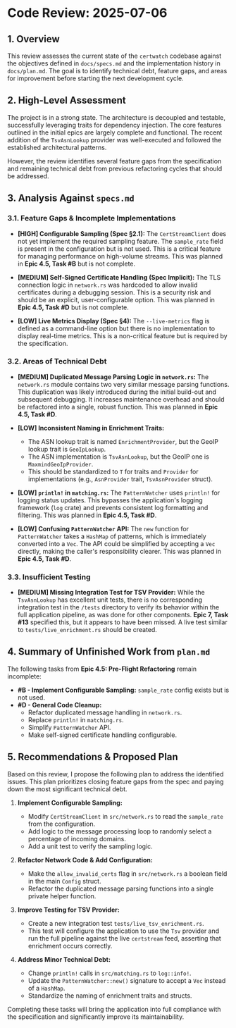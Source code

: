 # Code Review: 2025-07-06

## 1. Overview

This review assesses the current state of the `certwatch` codebase against the objectives defined in `docs/specs.md` and the implementation history in `docs/plan.md`. The goal is to identify technical debt, feature gaps, and areas for improvement before starting the next development cycle.

## 2. High-Level Assessment

The project is in a strong state. The architecture is decoupled and testable, successfully leveraging traits for dependency injection. The core features outlined in the initial epics are largely complete and functional. The recent addition of the `TsvAsnLookup` provider was well-executed and followed the established architectural patterns.

However, the review identifies several feature gaps from the specification and remaining technical debt from previous refactoring cycles that should be addressed.

## 3. Analysis Against `specs.md`

### 3.1. Feature Gaps & Incomplete Implementations

*   **[HIGH] Configurable Sampling (Spec §2.1):** The `CertStreamClient` does not yet implement the required sampling feature. The `sample_rate` field is present in the configuration but is not used. This is a critical feature for managing performance on high-volume streams. This was planned in **Epic 4.5, Task #B** but is not complete.

*   **[MEDIUM] Self-Signed Certificate Handling (Spec Implicit):** The TLS connection logic in `network.rs` was hardcoded to allow invalid certificates during a debugging session. This is a security risk and should be an explicit, user-configurable option. This was planned in **Epic 4.5, Task #D** but is not complete.

*   **[LOW] Live Metrics Display (Spec §4):** The `--live-metrics` flag is defined as a command-line option but there is no implementation to display real-time metrics. This is a non-critical feature but is required by the specification.

### 3.2. Areas of Technical Debt

*   **[MEDIUM] Duplicated Message Parsing Logic in `network.rs`:** The `network.rs` module contains two very similar message parsing functions. This duplication was likely introduced during the initial build-out and subsequent debugging. It increases maintenance overhead and should be refactored into a single, robust function. This was planned in **Epic 4.5, Task #D**.

*   **[LOW] Inconsistent Naming in Enrichment Traits:**
    *   The ASN lookup trait is named `EnrichmentProvider`, but the GeoIP lookup trait is `GeoIpLookup`.
    *   The ASN implementation is `TsvAsnLookup`, but the GeoIP one is `MaxmindGeoIpProvider`.
    *   This should be standardized to `T` for traits and `Provider` for implementations (e.g., `AsnProvider` trait, `TsvAsnProvider` struct).

*   **[LOW] `println!` in `matching.rs`:** The `PatternWatcher` uses `println!` for logging status updates. This bypasses the application's logging framework (`log` crate) and prevents consistent log formatting and filtering. This was planned in **Epic 4.5, Task #D**.

*   **[LOW] Confusing `PatternWatcher` API:** The `new` function for `PatternWatcher` takes a `HashMap` of patterns, which is immediately converted into a `Vec`. The API could be simplified by accepting a `Vec` directly, making the caller's responsibility clearer. This was planned in **Epic 4.5, Task #D**.

### 3.3. Insufficient Testing

*   **[MEDIUM] Missing Integration Test for TSV Provider:** While the `TsvAsnLookup` has excellent unit tests, there is no corresponding integration test in the `/tests` directory to verify its behavior within the full application pipeline, as was done for other components. **Epic 7, Task #13** specified this, but it appears to have been missed. A live test similar to `tests/live_enrichment.rs` should be created.

## 4. Summary of Unfinished Work from `plan.md`

The following tasks from **Epic 4.5: Pre-Flight Refactoring** remain incomplete:

*   **#B - Implement Configurable Sampling:** `sample_rate` config exists but is not used.
*   **#D - General Code Cleanup:**
    *   Refactor duplicated message handling in `network.rs`.
    *   Replace `println!` in `matching.rs`.
    *   Simplify `PatternWatcher` API.
    *   Make self-signed certificate handling configurable.

## 5. Recommendations & Proposed Plan

Based on this review, I propose the following plan to address the identified issues. This plan prioritizes closing feature gaps from the spec and paying down the most significant technical debt.

1.  **Implement Configurable Sampling:**
    *   Modify `CertStreamClient` in `src/network.rs` to read the `sample_rate` from the configuration.
    *   Add logic to the message processing loop to randomly select a percentage of incoming domains.
    *   Add a unit test to verify the sampling logic.

2.  **Refactor Network Code & Add Configuration:**
    *   Make the `allow_invalid_certs` flag in `src/network.rs` a boolean field in the main `Config` struct.
    *   Refactor the duplicated message parsing functions into a single private helper function.

3.  **Improve Testing for TSV Provider:**
    *   Create a new integration test `tests/live_tsv_enrichment.rs`.
    *   This test will configure the application to use the `Tsv` provider and run the full pipeline against the live `certstream` feed, asserting that enrichment occurs correctly.

4.  **Address Minor Technical Debt:**
    *   Change `println!` calls in `src/matching.rs` to `log::info!`.
    *   Update the `PatternWatcher::new()` signature to accept a `Vec` instead of a `HashMap`.
    *   Standardize the naming of enrichment traits and structs.

Completing these tasks will bring the application into full compliance with the specification and significantly improve its maintainability.